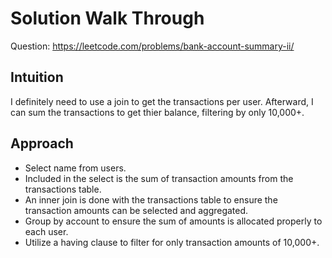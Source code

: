 # Solution Walk Through
Question: https://leetcode.com/problems/bank-account-summary-ii/

## Intuition
I definitely need to use a join to get the transactions per user. Afterward, I can sum the transactions to get thier balance, filtering by only 10,000+. 

## Approach
- Select name from users.
- Included in the select is the sum of transaction amounts from the transactions table.
- An inner join is done with the transactions table to ensure the transaction amounts can be selected and aggregated.
- Group by account to ensure the sum of amounts is allocated properly to each user.
- Utilize a having clause to filter for only transaction amounts of 10,000+.